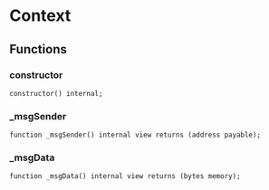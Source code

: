 # Context

## Functions
### constructor


```solidity
constructor() internal;
```

### _msgSender


```solidity
function _msgSender() internal view returns (address payable);
```

### _msgData


```solidity
function _msgData() internal view returns (bytes memory);
```

